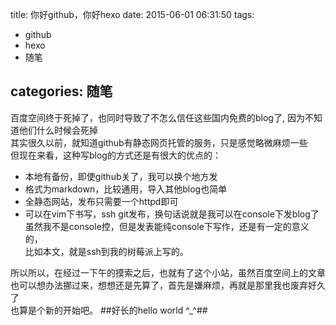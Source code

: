 title: 你好github，你好hexo
date: 2015-06-01 06:31:50
tags: 
- github 
- hexo 
- 随笔

categories: 随笔
---

百度空间终于死掉了，也同时导致了不怎么信任这些国内免费的blog了,
因为不知道他们什么时候会死掉  
其实很久以前，就知道github有静态网页托管的服务，只是感觉略微麻烦一些   
但现在来看，这种写blog的方式还是有很大的优点的：
- 本地有备份，即使github关了，我可以换个地方发
- 格式为markdown，比较通用，导入其他blog也简单
- 全静态网站，发布只需要一个httpd即可
- 可以在vim下书写，ssh git发布，换句话说就是我可以在console下发blog了  
虽然我不是console控，但是发表能纯console下写作，还是有一定的意义的，  
比如本文，就是ssh到我的树莓派上写的。

所以所以，在经过一下午的摸索之后，也就有了这个小站，虽然百度空间上的文章
也可以想办法挪过来，想想还是先算了，首先是嫌麻烦，再就是那里我也废弃好久了  
也算是个新的开始吧。
##好长的hello world ^_^##
